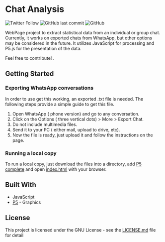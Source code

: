 # Chat Analysis
![Twitter Follow](https://img.shields.io/twitter/follow/jos_font.svg?label=Follow&style=social)
![GitHub last commit](https://img.shields.io/github/last-commit/FontyMcPython/Chat_analysis.svg)
![GitHub](https://img.shields.io/github/license/FontyMcPython/Chat_analysis.svg)

WebPage project to extract statistical data from an individual or group chat. Currently, it works on exported chats from WhatsApp, but other options may be considered in the future. It utilizes JavaScript for processing and P5.js for the presentation of the data.

Feel free to contribute!
.
## Getting Started

### Exporting WhatsApp conversations

In order to use get this working, an exported .txt file is needed. The following steps provide a simple guide to get this file.

1. Open WhatsApp ( phone version) and go to any conversation.
2. Click on the Options ( three vertical dots) > More > Export Chat.
3. Do not include multimedia files.
4. Send it to your PC ( either mail, upload to drive, etc).
5. Now the file is ready, just upload it and follow the instructions on the page.

### Running a local copy

To run a local copy, just download the files into a directory, add [P5 complete](https://p5js.org/download/) and open [index.html](index.html) with your browser.

## Built With

* JavaScript
* [P5](https://p5js.org/download/) - Graphics

## License

This project is licensed under the GNU License - see the [LICENSE.md](LICENSE.md) file for detail
